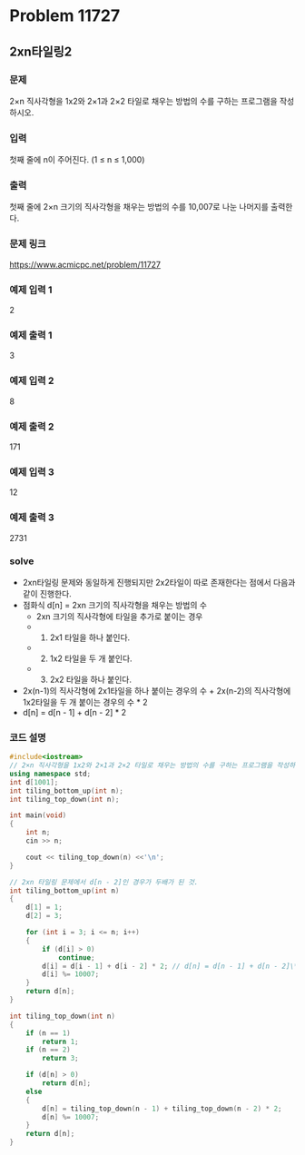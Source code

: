 # Problem 11727

## 2xn타일링2

### 문제
2×n 직사각형을 1x2와 2×1과 2×2 타일로 채우는 방법의 수를 구하는 프로그램을 작성하시오.

### 입력
첫째 줄에 n이 주어진다. (1 ≤ n ≤ 1,000)

### 출력
첫째 줄에 2×n 크기의 직사각형을 채우는 방법의 수를 10,007로 나눈 나머지를 출력한다.

### 문제 링크
<https://www.acmicpc.net/problem/11727>

### 예제 입력 1
2

### 예제 출력 1
3

### 예제 입력 2
8

### 예제 출력 2
171

### 예제 입력 3
12

### 예제 출력 3
2731

### solve
- 2xn타일링 문제와 동일하게 진행되지만 2x2타일이 따로 존재한다는 점에서 다음과 같이 진행한다.
-  점화식 d[n] = 2xn 크기의 직사각형을 채우는 방법의 수
	- 2xn 크기의 직사각형에 타일을 추가로 붙이는 경우
	- 1. 2x1 타일을 하나 붙인다.
	- 2. 1x2 타일을 두 개 붙인다.
	- 3. 2x2 타일을 하나 붙인다.
- 2x(n-1)의 직사각형에 2x1타일을 하나 붙이는 경우의 수 + 2x(n-2)의 직사각형에 1x2타일을 두 개 붙이는 경우의 수 * 2
- d[n] = d[n - 1] + d[n - 2] * 2

### 코드 설명
```C++
#include<iostream>
// 2×n 직사각형을 1x2와 2×1과 2×2 타일로 채우는 방법의 수를 구하는 프로그램을 작성하시오.
using namespace std;
int d[1001];
int tiling_bottom_up(int n);
int tiling_top_down(int n);

int main(void)
{
	int n;
	cin >> n;

	cout << tiling_top_down(n) <<'\n';
}

// 2xn 타일링 문제에서 d[n - 2]인 경우가 두배가 된 것.
int tiling_bottom_up(int n)
{
	d[1] = 1;
	d[2] = 3;

	for (int i = 3; i <= n; i++)
	{
		if (d[i] > 0)
			continue;
		d[i] = d[i - 1] + d[i - 2] * 2; // d[n] = d[n - 1] + d[n - 2]\*2
		d[i] %= 10007;
	}
	return d[n];
}

int tiling_top_down(int n)
{
	if (n == 1)
		return 1;
	if (n == 2)
		return 3;

	if (d[n] > 0)
		return d[n];
	else
	{
		d[n] = tiling_top_down(n - 1) + tiling_top_down(n - 2) * 2;
		d[n] %= 10007;
	}
	return d[n];
}
```
